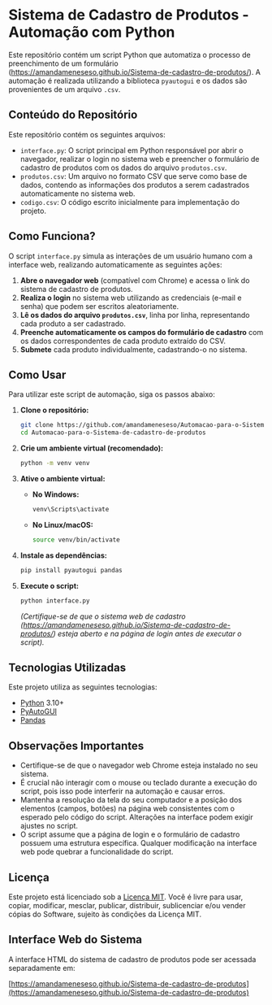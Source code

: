 # Sistema de Cadastro de Produtos - Automação com Python

Este repositório contém um script Python que automatiza o processo de preenchimento de um formulário (https://amandameneseso.github.io/Sistema-de-cadastro-de-produtos/). A automação é realizada utilizando a biblioteca `pyautogui` e os dados são provenientes de um arquivo `.csv`.

## Conteúdo do Repositório

Este repositório contém os seguintes arquivos:

-   `interface.py`: O script principal em Python responsável por abrir o navegador, realizar o login no sistema web e preencher o formulário de cadastro de produtos com os dados do arquivo `produtos.csv`.
-   `produtos.csv`: Um arquivo no formato CSV que serve como base de dados, contendo as informações dos produtos a serem cadastrados automaticamente no sistema web.
-   `codigo.csv`: O código escrito inicialmente para implementação do projeto.

## Como Funciona?

O script `interface.py` simula as interações de um usuário humano com a interface web, realizando automaticamente as seguintes ações:

1.  **Abre o navegador web** (compatível com Chrome) e acessa o link do sistema de cadastro de produtos.
2.  **Realiza o login** no sistema web utilizando as credenciais (e-mail e senha) que podem ser escritos aleatoriamente.
3.  **Lê os dados do arquivo `produtos.csv`**, linha por linha, representando cada produto a ser cadastrado.
4.  **Preenche automaticamente os campos do formulário de cadastro** com os dados correspondentes de cada produto extraído do CSV.
5.  **Submete** cada produto individualmente, cadastrando-o no sistema.

##  Como Usar

Para utilizar este script de automação, siga os passos abaixo:

1.  **Clone o repositório:**
    ```bash
    git clone https://github.com/amandameneseso/Automacao-para-o-Sistema-de-cadastro-de-produtos.git
    cd Automacao-para-o-Sistema-de-cadastro-de-produtos
    ```
    
2.  **Crie um ambiente virtual (recomendado):**
    ```bash
    python -m venv venv
    ```

3.  **Ative o ambiente virtual:**
    * **No Windows:**
        ```bash
        venv\Scripts\activate
        ```
    * **No Linux/macOS:**
        ```bash
        source venv/bin/activate
        ```

4.  **Instale as dependências:**
    ```bash
    pip install pyautogui pandas
    ```

5.  **Execute o script:**
    ```bash
    python interface.py
    ```
    *(Certifique-se de que o sistema web de cadastro (https://amandameneseso.github.io/Sistema-de-cadastro-de-produtos/) esteja aberto e na página de login antes de executar o script).*

## Tecnologias Utilizadas

Este projeto utiliza as seguintes tecnologias:

-   [Python](https://www.python.org/) 3.10+
-   [PyAutoGUI](https://pyautogui.readthedocs.io/)
-   [Pandas](https://pandas.pydata.org/)

##  Observações Importantes

-   Certifique-se de que o navegador web Chrome esteja instalado no seu sistema.
-   É crucial não interagir com o mouse ou teclado durante a execução do script, pois isso pode interferir na automação e causar erros.
-   Mantenha a resolução da tela do seu computador e a posição dos elementos (campos, botões) na página web consistentes com o esperado pelo código do script. Alterações na interface podem exigir ajustes no script.
-   O script assume que a página de login e o formulário de cadastro possuem uma estrutura específica. Qualquer modificação na interface web pode quebrar a funcionalidade do script.

## Licença

Este projeto está licenciado sob a [Licença MIT](https://opensource.org/licenses/MIT). Você é livre para usar, copiar, modificar, mesclar, publicar, distribuir, sublicenciar e/ou vender cópias do Software, sujeito às condições da Licença MIT.

## Interface Web do Sistema

A interface HTML do sistema de cadastro de produtos pode ser acessada separadamente em:

[https://amandameneseso.github.io/Sistema-de-cadastro-de-produtos](https://amandameneseso.github.io/Sistema-de-cadastro-de-produtos)
